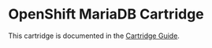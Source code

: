 # OpenShift MariaDB Cartridge
This cartridge is documented in the [Cartridge Guide](http://openshift.github.io/documentation/oo_cartridge_guide.html#mariadb).
